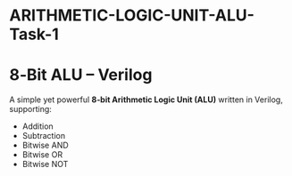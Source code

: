 # ARITHMETIC-LOGIC-UNIT-ALU-Task-1
# 8‑Bit ALU – Verilog

A simple yet powerful **8‑bit Arithmetic Logic Unit (ALU)** written in Verilog, supporting:

- Addition  
- Subtraction  
- Bitwise AND  
- Bitwise OR  
- Bitwise NOT  




